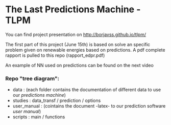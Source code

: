 The Last Predictions Machine - TLPM
====

You can find project presentation on http://borjavss.github.io/tlpm/

The first part of this project (June 15th) is based on solve an specific problem given on renewable energies based on predictions. A pdf complete rapport is pulled to this repo (rapport_edpr.pdf)

An example of NN used on predictions can be found on the next video 

### Repo "tree diagram":
- data : (each folder contains the documentation of different data to use our *predictions machine*)
- studies : data_transf / prediction / options
- user_manual : (cointains the document -latex- to our prediction software *user manual*)
- scripts : main / functions
